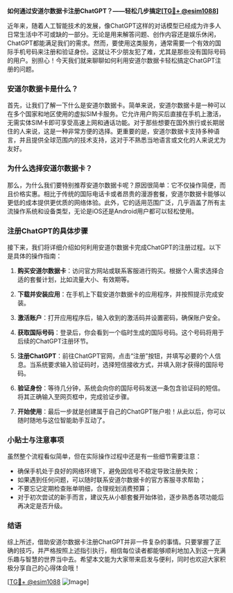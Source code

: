 **如何通过安道尔数据卡注册ChatGPT？——轻松几步搞定[[TG💪+ @esim1088](https://t.me/s/esim1088)]**

近年来，随着人工智能技术的发展，像ChatGPT这样的对话模型已经成为许多人日常生活中不可或缺的一部分。无论是用来解答问题、创作内容还是娱乐休闲，ChatGPT都能满足我们的需求。然而，要使用这类服务，通常需要一个有效的国际手机号码来注册和验证身份。这就让不少朋友犯了难，尤其是那些没有国际号码的用户。别担心！今天我们就来聊聊如何利用安道尔数据卡轻松搞定ChatGPT注册的问题。

### 安道尔数据卡是什么？

首先，让我们了解一下什么是安道尔数据卡。简单来说，安道尔数据卡是一种可以在多个国家和地区使用的虚拟SIM卡服务。它允许用户购买后直接在手机上激活，无需实体SIM卡即可享受高速上网和通话功能。对于那些想要在国外旅行或长期居住的人来说，这是一种非常方便的选择。更重要的是，安道尔数据卡支持多种语言，并且提供全球范围内的技术支持，这对于不熟悉当地语言或文化的人来说尤为友好。

### 为什么选择安道尔数据卡？

那么，为什么我们要特别推荐安道尔数据卡呢？原因很简单：它不仅操作简便，而且价格实惠。相比于传统的国际电话卡或者昂贵的漫游套餐，安道尔数据卡能够以更低的成本提供更优质的网络体验。此外，它的适用范围广泛，几乎涵盖了所有主流操作系统和设备类型，无论是iOS还是Android用户都可以轻松使用。

### 注册ChatGPT的具体步骤

接下来，我们将详细介绍如何利用安道尔数据卡完成ChatGPT的注册过程。以下是具体的操作指南：

1. **购买安道尔数据卡**：访问官方网站或联系客服进行购买。根据个人需求选择合适的套餐计划，比如流量大小、有效期等。
   
2. **下载并安装应用**：在手机上下载安道尔数据卡的应用程序，并按照提示完成安装。

3. **激活账户**：打开应用程序后，输入收到的激活码并设置密码，确保账户安全。

4. **获取国际号码**：登录后，你会看到一个临时生成的国际号码。这个号码将用于后续的ChatGPT注册环节。

5. **注册ChatGPT**：前往ChatGPT官网，点击“注册”按钮，并填写必要的个人信息。当系统要求输入验证码时，选择短信接收方式，并填入刚才获得的国际号码。

6. **验证身份**：等待几分钟，系统会向你的国际号码发送一条包含验证码的短信。将其正确输入至网页框中，完成验证步骤。

7. **开始使用**：最后一步就是创建属于自己的ChatGPT账户啦！从此以后，你可以随时随地与这位智能助手互动了。

### 小贴士与注意事项

虽然整个流程看似简单，但在实际操作过程中还是有一些细节需要注意：

- 确保手机处于良好的网络环境下，避免因信号不稳定导致注册失败；
- 如果遇到任何问题，可以随时联系安道尔数据卡的官方客服寻求帮助；
- 不要忘记定期检查账单明细，合理规划消费预算；
- 对于初次尝试的新手而言，建议先从小额套餐开始体验，逐步熟悉各项功能后再决定是否升级。

### 结语

综上所述，借助安道尔数据卡注册ChatGPT并非一件复杂的事情。只要掌握了正确的技巧，并严格按照上述指引执行，相信每位读者都能够顺利地加入到这一充满乐趣与智慧的世界当中去。希望本文能为大家带来启发与便利，同时也欢迎大家积极分享自己的心得体会哦！

[[TG💪+ @esim1088](https://t.me/s/esim1088) ![Image](https://i.postimg.cc/4NQfJmqS/Snipaste-2025-05-13-00-14-12.png)]